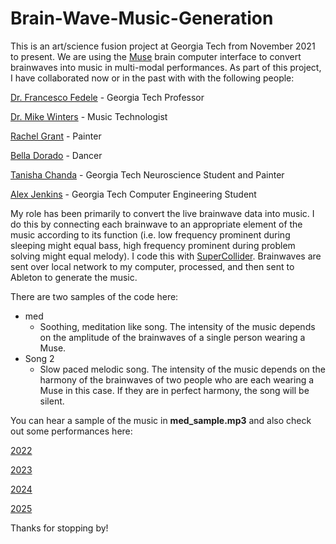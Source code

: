 # Brain-Wave-Music-Generation

This is an art/science fusion project at Georgia Tech from November 2021 to present. We are using the [Muse](https://choosemuse.com/) brain computer interface to convert brainwaves into music in multi-modal performances. As part of this project, I have collaborated now or in the past with with the following people:

[Dr. Francesco Fedele](https://ce.gatech.edu/directory/person/francesco-fedele) - Georgia Tech Professor

[Dr. Mike Winters](https://mikewinters.io/) - Music Technologist

[Rachel Grant](https://www.rachelgrantstudio.com/) - Painter

[Bella Dorado](https://www.facebook.com/belladoradodance/) - Dancer

[Tanisha Chanda](https://tanishachanda.wixsite.com/portfolio/bio) - Georgia Tech Neuroscience Student and Painter

[Alex Jenkins](https://alexj.io/) - Georgia Tech Computer Engineering Student 


My role has been primarily to convert the live brainwave data into music. I do this by connecting each brainwave to an appropriate element of the music according to its function (i.e. low frequency prominent during sleeping might equal bass, high frequency prominent during problem solving might equal melody). I code this with [SuperCollider](https://supercollider.github.io/). Brainwaves are sent over local network to my computer, processed, and then sent to Ableton to generate the music.

There are two samples of the code here:
- med
  - Soothing, meditation like song. The intensity of the music depends on the amplitude of the brainwaves of a single person wearing a Muse.
- Song 2
  - Slow paced melodic song. The intensity of the music depends on the harmony of the brainwaves of two people who are each wearing a Muse in this case. If they are in perfect harmony, the song will be silent.

You can hear a sample of the music in **med_sample.mp3** and also check out some performances here:

[2022](https://www.youtube.com/watch?v=ZB7Gk1lVZFM)

[2023](https://www.youtube.com/watch?v=OFLOn6fzMKY)

[2024](https://youtube.com/playlist?list=PLNIeiKhj4_QRKH-fXi5uLzfnXnkHhH3j4&si=YZlLTAEPueHcegqi)

[2025](https://www.youtube.com/watch?v=Q26isQHHVLk)

Thanks for stopping by!
